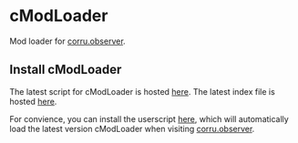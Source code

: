 # cModLoader

Mod loader for [corru.observer](https://corru.observer).

## Install cModLoader

The latest script for cModLoader is hosted [here](https://cml.snowy.cafe/cModLoader.js).
The latest index file is hosted [here](https://cml.snowy.cafe/index.json).

For convience, you can install the userscript [here](https://cml.snowy.cafe/cModLoader.user.js),
which will automatically load the latest version cModLoader when visiting [corru.observer](https://corru.observer).
